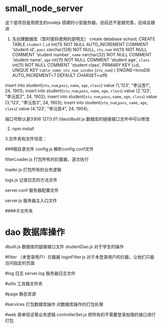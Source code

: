 # small_node_server
这个是项目是用原生的nodejs 搭建的小型服务器，目前还不是跟完善，后续会跟进

1. 先创建数据库（暂时密码使用的是明文）
create database school;
CREATE TABLE `student` (
  `id` int(11) NOT NULL AUTO_INCREMENT COMMENT 'student id',
  `pass` varchar(128) NOT NULL,
  `stu_num` int(11) NOT NULL COMMENT 'student number',
  `name` varchar(32) NOT NULL COMMENT 'student name',
  `age` int(11) NOT NULL COMMENT 'student age',
  `class` int(11) NOT NULL COMMENT 'student class',
  PRIMARY KEY (`id`),
  UNIQUE KEY `table_name_stu_num_uindex` (`stu_num`)
) ENGINE=InnoDB AUTO_INCREMENT=7 DEFAULT CHARSET=utf8

insert into student(`stu_num`,`pass`, `name`, `age`,  `class`) value (1,'123', "李沅哲1", 24, 1901);
insert into student(`stu_num`,`pass`, `name`, `age`,  `class`) value (2,'123', "李沅哲2", 24, 1902);
insert into student(`stu_num`,`pass`, `name`, `age`,  `class`) value (3,'123', "李沅哲3", 24, 1903);
insert into student(`stu_num`,`pass`, `name`, `age`,  `class`) value (4,'123', "李沅哲4", 24, 1904);

端口号默认是3306 127.0.01  /dao/dbutil.js 数据库的链接接口文件中可以修改

2. npm install

3.文件夹和文件信息：

###根目录文件
config.js 解析config.conf文件

filterLoader.js 打包所有的拦截器，逐次执行

loader.js 打包所有的业务逻辑

logs.js 记录日志的方法文件

server.conf 服务器配置文件

server.js 服务器主入口文件

####子文件夹
# dao 数据库操作
dbutil.js 数据库的链接接口文件
studentDao.js 对于学生的操作

#filter （未登录用户）拦截器
loginFilter.js 对于未登录用户的拦截，让他们只能访问指定的页面

#log 日志
server.log 服务器日志文件

#utils 工具箱文件夹

#page 静态资源

#services 打包数据库操作
对数据库操作的打包处理

#web 表单验证等业务逻辑
controllerSet.js 把所有的不需要登录权限的接口进行打包
